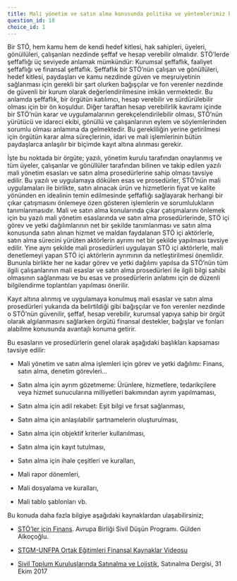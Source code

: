```yaml
---
title: Mali yönetim ve satın alma konusunda politika ve yöntemlerimiz bulunmuyor, satın alma ve tedarikçi seçimi gibi uygulamaları münferit olarak uyguluyoruz.
question_id: 18 
choice_id: 1
---
```

Bir STÖ, hem kamu hem de kendi hedef kitlesi, hak sahipleri, üyeleri, gönüllüleri, çalışanları nezdinde şeffaf ve hesap verebilir olmalıdır. STÖ’lerde şeffaflığı üç seviyede anlamak mümkündür: Kurumsal şeffaflık, faaliyet şeffaflığı ve finansal şeffaflık. Şeffaflık bir STÖ’nün çalışan ve gönüllüleri, hedef kitlesi, paydaşları ve kamu nezdinde güven ve meşruiyetinin sağlanması için gerekli bir şart olurken bağışçılar ve fon verenler nezdinde de güvenli bir kurum olarak değerlendirilmesine imkân vermektedir. Bu anlamda şeffaflık, bir örgütün katılımcı, hesap verebilir ve sürdürülebilir olması için bir ön koşuldur. Diğer taraftan hesap verebilirlik kavramı içinde bir STÖ’nün karar ve uygulamalarının gerekçelendirilebilir olması, STÖ’nün yürütücü ve idareci ekibi, gönüllü ve çalışanlarının eylem ve söylemlerinden sorumlu olması anlamına da gelmektedir. Bu gerekliliğin yerine getirilmesi için örgütün karar alma süreçlerinin, idari ve mali işlemlerinin bütün paydaşlarca anlaşılır bir biçimde kayıt altına alınması gerekir.

İşte bu noktada bir örgüte; yazılı, yönetim kurulu tarafından onaylanmış ve tüm üyeler, çalışanlar ve gönüllüler tarafından bilinen ve takip edilen yazılı mali yönetim esasları ve satın alma prosedürlerine sahip olması tavsiye edilir. Bu yazılı ve uygulamaya dökülen esas ve prosedürler, STÖ’nün mali uygulamaları ile birlikte, satın alınacak ürün ve hizmetlerin fiyat ve kalite yönünden en idealinin temin edilmesinde şeffaflığı sağlayarak herhangi bir çıkar çatışmasını önlemeye özen gösteren işlemlerin ve sorumlulukların tanımlanmasıdır. Mali ve satın alma konularında çıkar çatışmalarını önlemek için bu yazılı mali yönetim esaslarında ve satın alma prosedürlerinde, STÖ içi görev ve yetki dağılımlarının net bir şekilde tanımlanması ve satın alma konusunda satın alınan hizmet ve maldan faydalanan STÖ içi aktörlerle, satın alma sürecini yürüten aktörlerin ayrımı net bir şekilde yapılması tavsiye edilir. Yine aynı şekilde mali prosedürleri uygulayan STÖ içi aktörlerle, mali denetlemeyi yapan STÖ içi aktörlerin ayrımının da netleştirilmesi önemlidir. Bununla birlikte her ne kadar görev ve yetki dağılımı yapılsa da STÖ’nün tüm ilgili çalışanlarının mali esaslar ve satın alma prosedürleri ile ilgili bilgi sahibi olmasının sağlanması ve bu esas ve prosedürlerin anlatımı için de düzenli bilgilendirme toplantıları yapılması önerilir.

Kayıt altına alınmış ve uygulamaya konulmuş mali esaslar ve satın alma prosedürleri yukarıda da belirtildiği gibi bağışçılar ve fon verenler nezdinde o STÖ’nün güvenilir, şeffaf, hesap verebilir, kurumsal yapıya sahip bir örgüt olarak algılanmasını sağlarken örgütü finansal destekler, bağışlar ve fonları alabilme konusunda avantajlı konuma getirir.

Bu esasların ve prosedürlerin genel olarak aşağıdaki başlıkları kapsaması tavsiye edilir:

- Mali yönetim ve satın alma işlemleri için görev ve yetki dağılımı: Finans, satın alma, denetim görevleri…

- Satın alma için ayrım gözetmeme: Ürünlere, hizmetlere, tedarikçilere veya hizmet sunucularına milliyetleri bakımından ayrım yapılmaması,

- Satın alma için adil rekabet: Eşit bilgi ve fırsat sağlanması,

- Satın alma için anlaşılabilir şartnamelerin oluşturulması,

- Satın alma için objektif kriterler kullanılması,

- Satın alma için kayıt tutulması,

- Satın alma için ihale çeşitleri ve kuralları,

- Mali rapor dönemleri,

- Mali dosyalama ve kuralları,

- Mali tablo şablonları vb.

Bu konuda daha fazla bilgiye aşağıdaki kaynaklardan ulaşabilirsiniz;

- [<u>STÖ’ler için Finans</u>](https://www.stgm.org.tr/sites/default/files/2020-09/stoler-icin-finans-rehberi.pdf). Avrupa Birliği Sivil Düşün Programı. Gülden Alkoçoğlu.

- [<u>STGM-UNFPA Ortak Eğitimleri Finansal Kaynaklar Videosu</u>](https://www.youtube.com/watch?v=AVJMX6VQrC4&list=PLNNUSz3jzVL64sskDhRNadAhwPdVsD14-&index=6)

- [<u>Sivil Toplum Kuruluşlarında Satınalma ve Lojistik</u>](https://satinalmadergisi.com/sivil-toplum-kuruluslarinda-satinalma-ve-lojistik/), Satınalma Dergisi, 31 Ekim 2017

